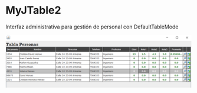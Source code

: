 # MyJTable2
Interfaz administrativa para gestión de personal con DefaultTableMode

![This is an image](screenshots/screenshot-1.png)
